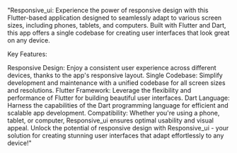 "Responsive_ui: Experience the power of responsive design with this Flutter-based application designed to seamlessly adapt to various screen sizes, including phones, tablets, and computers. Built with Flutter and Dart, this app offers a single codebase for creating user interfaces that look great on any device.

Key Features:

Responsive Design: Enjoy a consistent user experience across different devices, thanks to the app's responsive layout.
Single Codebase: Simplify development and maintenance with a unified codebase for all screen sizes and resolutions.
Flutter Framework: Leverage the flexibility and performance of Flutter for building beautiful user interfaces.
Dart Language: Harness the capabilities of the Dart programming language for efficient and scalable app development.
Compatibility: Whether you're using a phone, tablet, or computer, Responsive_ui ensures optimal usability and visual appeal.
Unlock the potential of responsive design with Responsive_ui - your solution for creating stunning user interfaces that adapt effortlessly to any device!"
